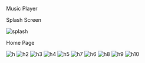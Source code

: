 Music Player 

Splash Screen

![splash](https://github.com/user-attachments/assets/be581e52-473e-410e-884c-b4be49e17ada)

Home Page

![h](https://github.com/user-attachments/assets/b71e1cb2-df4d-4abf-bbbc-abd6e45104c0)
![h2](https://github.com/user-attachments/assets/b31e667a-daf7-40af-aef9-1e96d03b2817)
![h3](https://github.com/user-attachments/assets/04b8b8f0-2fe8-409e-ba3a-37389f0c5bc3)
![h4](https://github.com/user-attachments/assets/bc5d3b71-4cd3-45f5-b310-61df56b181d1)
![h5](https://github.com/user-attachments/assets/69995cc1-562e-4b87-aeb5-54e4ef2e9864)
![h7](https://github.com/user-attachments/assets/8e3e9862-8c94-4e75-9978-81826828ea5c)
![h6](https://github.com/user-attachments/assets/b435d488-e8be-4161-b234-cb6501fae462)
![h8](https://github.com/user-attachments/assets/5c905559-6914-4f23-ae98-8d822817ae86)
![h9](https://github.com/user-attachments/assets/a0675c70-50ca-4c36-8669-bb514d82e587)
![h10](https://github.com/user-attachments/assets/9af04b05-0007-4ab6-aa82-ff6775215bad)

